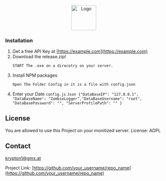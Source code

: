 
<br />
<p align="center">
  <a href="https://github.com/Krypton91/ZombieLogger">
    <img src="https://cdn.discordapp.com/attachments/772155071654920223/804951131880947722/unknown.png" alt="Logo" width="80" height="80">
  </a>



### Installation

1. Get a free API Key at [https://example.com](https://example.com)
2. Download the release.zip!
   ```sh
   START The .exe on a direcotry on your server.
   ```
3. Install NPM packages
   ```sh
   Open The Folder Config in it is a file with config.json
   ```
4. Enter your Date `config.js`
   ```Json {"DataBaseIP": "127.0.0.1", "DataBaseName": "ZombieLogger","DataBaseUsername": "root", "DataBasePassword": "", "ServerProfilePath": "" } ```









<!-- LICENSE -->
## License

You are allowed to use this Project on your monitized server.
License: ADPL



<!-- CONTACT -->
## Contact
krypton1@gmx.at

Project Link: [https://github.com/your_username/repo_name](https://github.com/your_username/repo_name)

